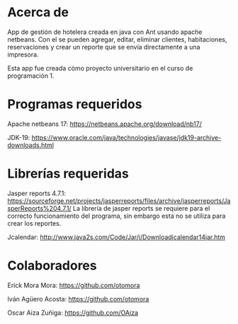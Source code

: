 # Acerca de
App de gestión de hotelera creada en java con Ant usando apache netbeans. Con el se pueden agregar, editar, eliminar clientes, habitaciones, reservaciones y crear un reporte que se envía directamente a una impresora.

Esta app fue creada cómo proyecto universitario en el curso de programación 1.

# Programas requeridos
Apache netbeans 17: https://netbeans.apache.org/download/nb17/

JDK-19: https://www.oracle.com/java/technologies/javase/jdk19-archive-downloads.html

# Librerías requeridas 

Jasper reports 4.7.1: https://sourceforge.net/projects/jasperreports/files/archive/jasperreports/JasperReports%204.7.1/
La librería de jasper reports se requiere para el correcto funcionamiento del programa, sin embargo esta no se utiliza para crear los reportes.

Jcalendar: http://www.java2s.com/Code/Jar/j/Downloadjcalendar14jar.htm

# Colaboradores

Erick Mora Mora: https://github.com/otomora

Iván Agüero Acosta: https://github.com/otomora

Oscar Aiza Zuñiga: https://github.com/OAiza



